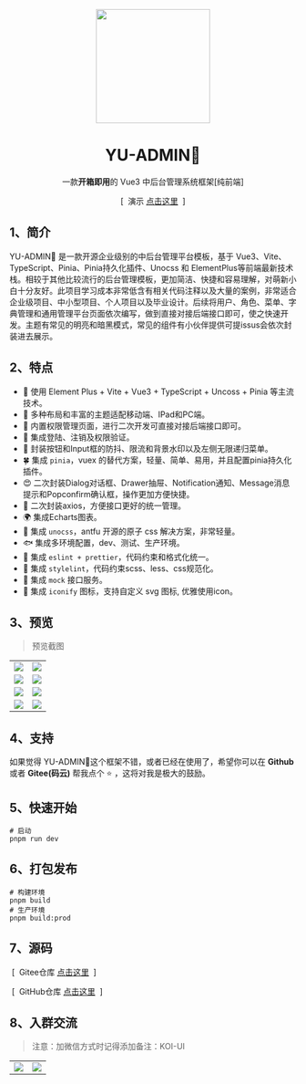 <p align="center">
  <img src="https://pic4.zhimg.com/v2-702a23ebb518199355099df77a3cfe07_b.webp" width="200" height="200" />
</p>

<h1 align="center">YU-ADMIN🌻</h1>

<p align="center">一款<b>开箱即用</b>的 Vue3 中后台管理系统框架[纯前端]</p>

<p align="center">
  <span>&nbsp;[&nbsp;</span>
  演示
  <a href="http://39.107.143.109/login" target="_blank">点击这里</a>
  <span>&nbsp;]&nbsp;</span>
<p>

## 1、简介

YU-ADMIN🌻 是一款开源企业级别的中后台管理平台模板，基于 Vue3、Vite、TypeScript、Pinia、Pinia持久化插件、Unocss 和 ElementPlus等前端最新技术栈。相较于其他比较流行的后台管理模板，更加简洁、快捷和容易理解，对萌新小白十分友好。此项目学习成本非常低含有相关代码注释以及大量的案例，非常适合企业级项目、中小型项目、个人项目以及毕业设计。后续将用户、角色、菜单、字典管理和通用管理平台页面依次编写，做到直接对接后端接口即可，使之快速开发。主题有常见的明亮和暗黑模式，常见的组件有小伙伴提供可提issus会依次封装进去展示。

## 2、特点

- 🎯 使用 Element Plus + Vite + Vue3 + TypeScript + Uncoss + Pinia 等主流技术。
- 🍊 多种布局和丰富的主题适配移动端、IPad和PC端。
- 🐼 内置权限管理页面，进行二次开发可直接对接后端接口即可。
- 🌸 集成登陆、注销及权限验证。
- 🎃 封装按钮和Input框的防抖、限流和背景水印以及左侧无限递归菜单。
- 🍀 集成 `pinia`，vuex 的替代方案，轻量、简单、易用，并且配置pinia持久化插件。
- 😍 二次封装Dialog对话框、Drawer抽屉、Notification通知、Message消息提示和Popconfirm确认框，操作更加方便快捷。
- 🍓 二次封装axios，方便接口更好的统一管理。
- 🌍 集成Echarts图表。
- 🌈 集成 `unocss`，antfu 开源的原子 css 解决方案，非常轻量。
- 🐟 集成多环境配置，dev、测试、生产环境。
- 🌼 集成 `eslint + prettier`，代码约束和格式化统一。
- 🌻 集成 `stylelint`，代码约束scss、less、css规范化。
- 👻 集成 `mock` 接口服务。
- 🏡 集成 `iconify` 图标，支持自定义 svg 图标, 优雅使用icon。

## 3、预览

> 预览截图

<table>
  <tr>
    <td><img src="https://i.mji.rip/2023/11/23/7afa129efbd977e90c4243643d92a5e2.png" /></td>
    <td><img src="https://i.mji.rip/2023/11/23/b8118a39f4b594284c19836ded71f38f.png" /></td>
  </tr>
  <tr>
    <td><img src="https://i.mji.rip/2023/11/23/60404f1d026488d753356c58fb374e7b.png" /></td>
    <td><img src="https://i.mji.rip/2023/11/23/e61fd6ab7f71b4604bf905000e8edc37.png" /></td>
  </tr>
  <tr>
    <td><img src="https://i.mji.rip/2023/11/23/015f776f73a1242845846142820fbcf6.png" /></td>
    <td><img src="https://i.mji.rip/2023/11/23/74fb397c09df3ad6900722d1a6ab5412.png" /></td>
  </tr>
  <tr>
    <td><img src="https://i.mji.rip/2023/11/23/548158708b7b6735c3e0dee5a3f4c223.png" /></td>
    <td><img src="https://i.mji.rip/2023/11/23/2bf2ce90924826a2fd972cad814b4429.png" /></td>
  </tr>
</table>

## 4、支持

如果觉得 YU-ADMIN🌻这个框架不错，或者已经在使用了，希望你可以在 **Github** 或者 **Gitee(码云)** 帮我点个 ⭐ ，这将对我是极大的鼓励。

## 5、快速开始

```properties
# 启动
pnpm run dev
```

## 6、打包发布

```properties
# 构建环境
pnpm build
# 生产环境
pnpm build:prod
```

## 7、源码

<p align="left">
  <span>&nbsp;[&nbsp;</span>
  Gitee仓库
  <a href="https://gitee.com/BigCatHome/koi-ui.git" target="_blank">点击这里</a>
  <span>&nbsp;]&nbsp;</span>
<p>
<p align="left">
  <span>&nbsp;[&nbsp;</span>
  GitHub仓库
  <a href="https://github.com/yuxintao6/koi-ui.git" target="_blank">点击这里</a>
  <span>&nbsp;]&nbsp;</span>
<p>

## 8、入群交流

> 注意：加微信方式时记得添加备注：KOI-UI

<table>
    <tr>
        <td><img src="https://i.miji.bid/2023/11/26/db0ea158bd0e90586b3a6636e71417ae.jpeg"/></td>
        <td><img src="https://i.miji.bid/2023/11/26/7e15f68c24b5a6f69d371059900ccd81.jpeg"/></td>
    </tr>
</table>
